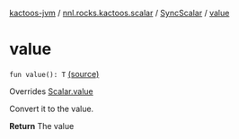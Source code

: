 [kactoos-jvm](../../index.md) / [nnl.rocks.kactoos.scalar](../index.md) / [SyncScalar](index.md) / [value](.)

# value

`fun value(): T` [(source)](https://github.com/neonailol/kactoos/blob/master/kactoos-jvm/src/main/kotlin/nnl/rocks/kactoos/scalar/SyncScalar.kt#L32)

Overrides [Scalar.value](../../nnl.rocks.kactoos/-scalar/value.md)

Convert it to the value.

**Return**
The value

